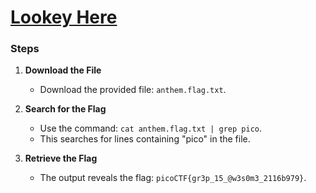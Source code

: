 # [Lookey Here](https://play.picoctf.org/practice/challenge/279?category=4&page=3)

### Steps

1. **Download the File**  
   - Download the provided file: `anthem.flag.txt`.

2. **Search for the Flag**  
   - Use the command: `cat anthem.flag.txt | grep pico`.  
   - This searches for lines containing "pico" in the file.

3. **Retrieve the Flag**  
   - The output reveals the flag: `picoCTF{gr3p_15_@w3s0m3_2116b979}`.
